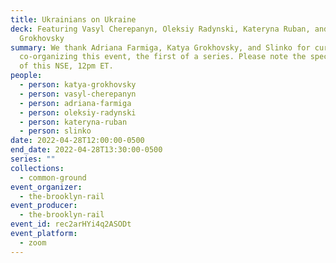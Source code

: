 ```yaml
---
title: Ukrainians on Ukraine
deck: Featuring Vasyl Cherepanyn, Oleksiy Radynski, Kateryna Ruban, and Katya
  Grokhovsky
summary: We thank Adriana Farmiga, Katya Grokhovsky, and Slinko for curating and
  co-organizing this event, the first of a series. Please note the special time
  of this NSE, 12pm ET.
people:
  - person: katya-grokhovsky
  - person: vasyl-cherepanyn
  - person: adriana-farmiga
  - person: oleksiy-radynski
  - person: kateryna-ruban
  - person: slinko
date: 2022-04-28T12:00:00-0500
end_date: 2022-04-28T13:30:00-0500
series: ""
collections:
  - common-ground
event_organizer:
  - the-brooklyn-rail
event_producer:
  - the-brooklyn-rail
event_id: rec2arHYi4q2ASODt
event_platform:
  - zoom
---
```

